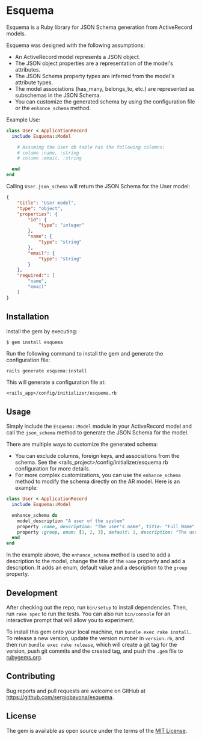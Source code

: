 # Esquema

Esquema is a Ruby library for JSON Schema generation from ActiveRecord models.

Esquema was designed with the following assumptions:

- An ActiveRecord model represents a JSON object.
- The JSON object properties are a representation of the model's attributes.
- The JSON Schema property types are inferred from the model's attribute types.
- The model associations (has_many, belongs_to, etc.) are represented as subschemas in the JSON Schema.
- You can customize the generated schema by using the configuration file or the `enhance_schema` method.

Example Use:

```ruby
class User < ApplicationRecord
  include Esquema::Model

    # Assuming the User db table has the following columns:
    # column :name, :string
    # column :email, :string

  end
end
```

Calling `User.json_schema` will return the JSON Schema for the User model:

```json
{
    "title": "User model",
    "type": "object",
    "properties": {
        "id": {
            "type": "integer"
        },
        "name": {
            "type": "string"
        },
        "email": {
            "type": "string"
        }
    },
    "required:": [
        "name",
        "email"
    ]
}
```

## Installation

 install the gem by executing:

    $ gem install esquema


Run the following command to install the gem and generate the configuration file:

```bash
rails generate esquema:install 
```

This will generate a configuration file at:

    <rails_app>/config/initializer/esquema.rb


## Usage

Simply include the `Esquema::Model` module in your ActiveRecord model and call the `json_schema` method to generate the JSON Schema for the model.

There are multiple ways to customize the generated schema:
- You can exclude columns, foreign keys, and associations from the schema. See the <rails_project>/config/initializer/esquema.rb configuration for more details.
- For more complex customizations, you can use the `enhance_schema` method to modify the schema directly on the AR model. Here is an example:

```ruby
class User < ApplicationRecord
  include Esquema::Model

  enhance_schema do
    model_description "A user of the system"
    property :name, description: "The user's name", title: "Full Name"
    property :group, enum: [1, 2, 3], default: 1, description: "The user's group"
  end
end
```

In the example above, the `enhance_schema` method is used to add a description to the model, change the title of the `name` property and add a description. It adds an enum, default value and a description to the `group` property.


## Development

After checking out the repo, run `bin/setup` to install dependencies. Then, run `rake spec` to run the tests. You can also run `bin/console` for an interactive prompt that will allow you to experiment.

To install this gem onto your local machine, run `bundle exec rake install`. To release a new version, update the version number in `version.rb`, and then run `bundle exec rake release`, which will create a git tag for the version, push git commits and the created tag, and push the `.gem` file to [rubygems.org](https://rubygems.org).

## Contributing

Bug reports and pull requests are welcome on GitHub at https://github.com/sergiobayona/esquema. 

## License

The gem is available as open source under the terms of the [MIT License](https://opensource.org/licenses/MIT).

